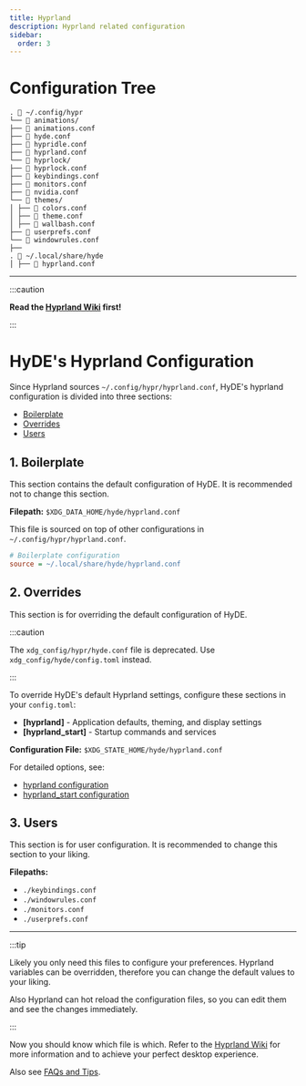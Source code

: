 ```yaml
---
title: Hyprland
description: Hyprland related configuration
sidebar:
  order: 3
---
```


<link rel="stylesheet" href="/src/styles/tables.css">

# Configuration Tree

```
. 📂 ~/.config/hypr
└── 📂 animations/
├── 📄 animations.conf
├── 📄 hyde.conf
├── 📄 hypridle.conf
├── 📄 hyprland.conf
└── 📂 hyprlock/
├── 📄 hyprlock.conf
├── 📄 keybindings.conf
├── 📄 monitors.conf
├── 📄 nvidia.conf
└── 📂 themes/
│ ├── 📄 colors.conf
│ ├── 📄 theme.conf
│ ├── 📄 wallbash.conf
├── 📄 userprefs.conf
└── 📄 windowrules.conf
├──
. 📂 ~/.local/share/hyde
│ ├── 📄 hyprland.conf
```

---

:::caution

**Read the [Hyprland Wiki](https://wiki.hyprland.org/) first!**

:::

# HyDE's Hyprland Configuration

Since Hyprland sources `~/.config/hypr/hyprland.conf`, HyDE's hyprland configuration is divided into three sections:

- [Boilerplate](#1-boilerplate)
- [Overrides](#2-overrides)
- [Users](#3-users)

## 1. Boilerplate

This section contains the default configuration of HyDE. It is recommended not to change this section.

**Filepath:** `$XDG_DATA_HOME/hyde/hyprland.conf`

This file is sourced on top of other configurations in `~/.config/hypr/hyprland.conf`.

```ini
# Boilerplate configuration
source = ~/.local/share/hyde/hyprland.conf
```

## 2. Overrides

This section is for overriding the default configuration of HyDE.

:::caution

The `xdg_config/hypr/hyde.conf` file is deprecated. Use `xdg_config/hyde/config.toml` instead.

:::

To override HyDE's default Hyprland settings, configure these sections in your `config.toml`:

- **[hyprland]** - Application defaults, theming, and display settings
- **[hyprland_start]** - Startup commands and services

**Configuration File:** `$XDG_STATE_HOME/hyde/hyprland.conf`

For detailed options, see:
- [hyprland configuration](../config_toml/#hyprland)
- [hyprland_start configuration](../config_toml/#hyprland_start)

## 3. Users

This section is for user configuration. It is recommended to change this section to your liking.

**Filepaths:**

- `./keybindings.conf`
- `./windowrules.conf`
- `./monitors.conf`
- `./userprefs.conf`

---

:::tip

Likely you only need this files to configure your preferences.
Hyprland variables can be overridden, therefore you can change the default values to your liking.

Also Hyprland can hot reload the configuration files, so you can edit them and see the changes immediately.

:::

Now you should know which file is which. Refer to the [Hyprland Wiki](https://wiki.hyprland.org) for more information and to achieve your perfect desktop experience.

Also see [FAQs and Tips](../help/faq#how-can-i-change-keyboard-layout).

